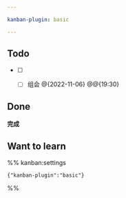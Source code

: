 ```yaml
---

kanban-plugin: basic

---
```


## Todo

- [ ] - [ ] 组会 @{2022-11-06} @@{19:30}


## Done

**完成**


## Want to learn





%% kanban:settings
```
{"kanban-plugin":"basic"}
```
%%